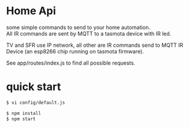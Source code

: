 Home Api
=========

some simple commands to send to your home automation.  
All IR commands are sent by MQTT to a tasmota device with IR led.

TV and SFR use IP network, all other are IR commands send to MQTT IR Device (an esp8266 chip running on tasmota firmware).

See app/routes/index.js to find all possible requests.

quick start
===========

```sh
$ vi config/default.js
```

```sh
$ npm install
$ npm start
```
